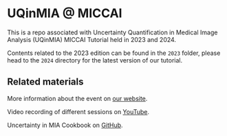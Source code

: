 # UQinMIA @ MICCAI

This is a repo associated with Uncertainty Quantification in Medical Image Analysis (UQinMIA) MICCAI Tutorial held in 2023 and 2024. 

Contents related to the 2023 edition can be found in the `2023` folder, please head to the `2024` directory for the latest version of our tutorial. 

Related materials
---

More information about the event on [our website](https://sites.google.com/view/uqinmia-miccai-2024/).

Video recording of different sessions on [YouTube](https://www.youtube.com/playlist?list=PLbpn0EkAHGYwEinEq484gYg89st-8Autt).

Uncertainty in MIA Cookbook on [GitHub](https://github.com/NataliiaMolch/uq-mia-cookbook).

